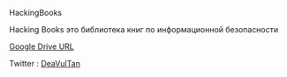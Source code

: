 HackingBooks

Hacking Books это библиотека книг по информационной безопасности

[Google Drive URL](https://drive.google.com/open?id=0B5rqWHARHFcVNUpNamdoMlRqRm8)

Twitter : [DeaVulTan](https://twitter.com/DeaVulTan)